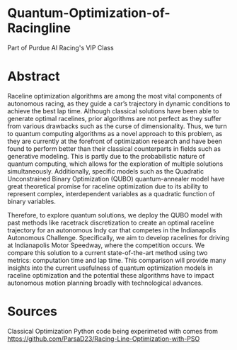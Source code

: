 # Quantum-Optimization-of-Racingline
Part of Purdue AI Racing's VIP Class

# Abstract

Raceline optimization algorithms are among the most vital components of autonomous racing, as they guide a car’s trajectory in dynamic conditions to achieve the best lap time. Although classical solutions have been able to generate optimal racelines, prior algorithms are not perfect as they suffer from various drawbacks such as the curse of dimensionality. Thus, we turn to quantum computing algorithms as a novel approach to this problem, as they are currently at the forefront of optimization research and have been found to perform better than their classical counterparts in fields such as generative modeling. This is partly due to the probabilistic nature of quantum computing, which allows for the exploration of multiple solutions simultaneously. Additionally, specific models such as the Quadratic Unconstrained Binary Optimization (QUBO) quantum-annealer model have great theoretical promise for raceline optimization due to its ability to represent complex, interdependent variables as a quadratic function of binary variables.

Therefore, to explore quantum solutions, we deploy the QUBO model with past methods like racetrack discretization to create an optimal raceline trajectory for an autonomous Indy car that competes in the Indianapolis Autonomous Challenge. Specifically, we aim to develop racelines for driving at Indianapolis Motor Speedway, where the competition occurs. We compare this solution to a current state-of-the-art method using two metrics: computation time and lap time. This comparison will provide many insights into the current usefulness of quantum optimization models in raceline optimization and the potential these algorithms have to impact autonomous motion planning broadly with technological advances.

# Sources

Classical Optimization Python code being experimeted with comes from https://github.com/ParsaD23/Racing-Line-Optimization-with-PSO

